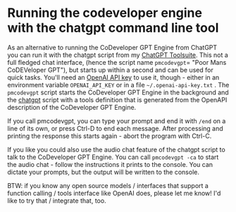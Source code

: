 # Running the codeveloper engine with the chatgpt command line tool

As an alternative to running the CoDeveloper GPT Engine from ChatGPT you can run it with the chatgpt
script from my [ChatGPT Toolsuite](https://github.com/stoerr/chatGPTtools). This not a full fledged chat interface,
(hence the script name `pmcodevgpt`= "Poor Mans CoDEVeloper GPT"),
but starts up within a second and can be used for quick tasks. You'll need an
[OpenAI API key](https://platform.openai.com/api-keys) to use it, though -
either in an environment variable `OPENAI_API_KEY` or in a file `~/.openai-api-key.txt` .
The `pmcodevgpt` script starts the CoDeveloper GPT Engine in the background and the
[chatgpt](https://github.com/stoerr/chatGPTtools/blob/develop/bin/chatgpt) script with a tools definition
that is generated from the OpenAPI description of the CoDeveloper GPT Engine.

If you call pmcodevgpt, you can type your prompt and end it with `/end` on a line of its own, or press Ctrl-D to end
each message. After processing and printing the response this starts again - abort the program with Ctrl-C.

If you like you could also use the audio chat feature of the chatgpt script to talk to the CoDeveloper GPT Engine.
You can call `pmcodevgpt -ca` to start the audio chat - follow the instructions it prints to the console. You can
dictate your prompts, but the output will be written to the console.

BTW: if you know any open source models / interfaces that support a function calling / tools interface like
OpenAI does, please let me know! I'd like to try that / integrate that, too.
